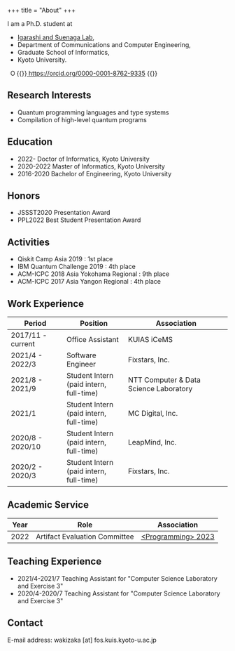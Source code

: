 +++
title = "About"
+++

I am a Ph.D. student at
* [Igarashi and Suenaga Lab](http://www.fos.kuis.kyoto-u.ac.jp/),
* Department of Communications and Computer Engineering,
* Graduate School of Informatics,
* Kyoto University.

{{<rawhtml>}}<a
    id="cy-effective-orcid-url"
    class="underline"
     href="https://orcid.org/0000-0001-8762-9335"
     target="orcid.widget"
     rel="me noopener noreferrer"
     style="vertical-align: top">
     <img
        src="https://orcid.org/sites/default/files/images/orcid_16x16.png"
        style="width: 1em; margin-inline-start: 0.5em; float: left; vertical-align: middle"
        alt="ORCID iD icon"/>https://orcid.org/0000-0001-8762-9335
    </a>{{</rawhtml>}}  

## Research Interests
* Quantum programming languages and type systems
* Compilation of high-level quantum programs

## Education
* 2022- Doctor of Informatics, Kyoto University
* 2020-2022 Master of Informatics, Kyoto University
* 2016-2020 Bachelor of Engineering, Kyoto University

## Honors
* JSSST2020 Presentation Award
* PPL2022 Best Student Presentation Award

## Activities
* Qiskit Camp Asia 2019 : 1st place
* IBM Quantum Challenge 2019 : 4th place
* ACM-ICPC 2018 Asia Yokohama Regional : 9th place
* ACM-ICPC 2017 Asia Yangon Regional : 4th place

## Work Experience

| Period | Position | Association |
| ------ | -------- | ----------- |
| 2017/11 - current | Office Assistant | KUIAS iCeMS |
| 2021/4 - 2022/3 | Software Engineer | Fixstars, Inc. |
| 2021/8 - 2021/9 | Student Intern <br>(paid intern, full-time) | NTT Computer & Data Science Laboratory |
| 2021/1 | Student Intern <br>(paid intern, full-time) | MC Digital, Inc. |
| 2020/8 - 2020/10 | Student Intern <br>(paid intern, full-time) | LeapMind, Inc. |
| 2020/2 - 2020/3 | Student Intern <br>(paid intern, full-time) | Fixstars, Inc. |

## Academic Service

| Year | Role | Association |
| ---- | -------- | ----------- |
| 2022 | Artifact Evaluation Committee | [&lt;Programming&gt; 2023](https://2023.programming-conference.org/) |


## Teaching Experience

* 2021/4-2021/7 Teaching Assistant for "Computer Science Laboratory and Exercise 3"
* 2020/4-2020/7 Teaching Assistant for "Computer Science Laboratory and Exercise 3"

## Contact

E-mail address: wakizaka [at] fos.kuis.kyoto-u.ac.jp
